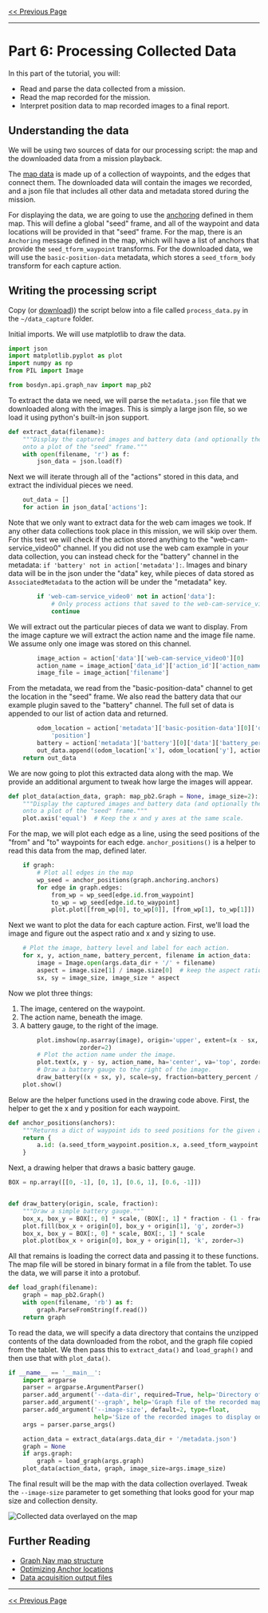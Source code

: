 <!--
Copyright (c) 2022 Boston Dynamics, Inc.  All rights reserved.

Downloading, reproducing, distributing or otherwise using the SDK Software
is subject to the terms and conditions of the Boston Dynamics Software
Development Kit License (20191101-BDSDK-SL).
-->

<script type="text/javascript" src="video_play_at_scroll.js"></script>
<link rel="stylesheet" type="text/css" href="tutorial.css">
<link href="prism.css" rel="stylesheet" />
<script src="prism.js"></script>

[<< Previous Page](daq5.md) 

---

# Part 6: Processing Collected Data

In this part of the tutorial, you will:
* Read and parse the data collected from a mission.
* Read the map recorded for the mission.
* Interpret position data to map recorded images to a final report.


## Understanding the data

We will be using two sources of data for our processing script: the map and the downloaded data from a mission playback.

The [map data](../../concepts/autonomy/graphnav_map_structure.md) is made up of a collection of waypoints, and the edges that connect them.  The downloaded data will contain the images we recorded, and a json file that includes all other data and metadata stored during the mission.

For displaying the data, we are going to use the [anchoring](../../concepts/autonomy/graphnav_map_structure.md#anchorings-and-anchoring-optimization) defined in them map.  This will define a global "seed" frame, and all of the waypoint and data locations will be provided in that "seed" frame.  For the map, there is an `Anchoring` message defined in the map, which will have a list of anchors that provide the `seed_tform_waypoint` transforms.  For the downloaded data, we will use the `basic-position-data` metadata, which stores a `seed_tform_body` transform for each capture action.

## Writing the processing script

Copy (or <a href="files/process_data.py">download</a>)) the script below into a file called `process_data.py` in the `~/data_capture` folder.

Initial imports.  We will use matplotlib to draw the data.
```python
import json
import matplotlib.pyplot as plot
import numpy as np
from PIL import Image

from bosdyn.api.graph_nav import map_pb2
```


To extract the data we need, we will parse the `metadata.json` file that we downloaded along with the images.  This is simply a large json file, so we load it using python's built-in json support.

```python
def extract_data(filename):
    """Display the captured images and battery data (and optionally the map edges)
    onto a plot of the "seed" frame."""
    with open(filename, 'r') as f:
        json_data = json.load(f)
```

Next we will iterate through all of the "actions" stored in this data, and extract the individual pieces we need.
```python
    out_data = []
    for action in json_data['actions']:
```

Note that we only want to extract data for the web cam images we took. If any other data collections took place in this mission, we
will skip over them.  For this test we will check if the action stored anything to the "web-cam-service_video0" channel.  If you did not use the web cam example in your data collection, you can instead check for the "battery" channel in the metadata: `if 'battery' not in action['metadata']:`.  Images and binary data will be in the json under the "data" key, while pieces of data stored as `AssociatedMetadata` to the action will be under the "metadata" key.

```python
        if 'web-cam-service_video0' not in action['data']:
            # Only process actions that saved to the web-cam-service_video0 channel
            continue
```

We will extract out the particular pieces of data we want to display.  From the image capture we will extract the action name and the image file name.  We assume only one image was stored on this channel.
```python
        image_action = action['data']['web-cam-service_video0'][0]
        action_name = image_action['data_id']['action_id']['action_name']
        image_file = image_action['filename']
```

From the metadata, we read from the "basic-position-data" channel to get the location in the "seed" frame.  We also read the battery data that our example plugin saved to the "battery" channel.  The full set of data is appended to our list of action data and returned.
```python
        odom_location = action['metadata']['basic-position-data'][0]['data']['seed_tform_body'][
            'position']
        battery = action['metadata']['battery'][0]['data']['battery_percentage']
        out_data.append((odom_location['x'], odom_location['y'], action_name, battery, image_file))
    return out_data
```

We are now going to plot this extracted data along with the map.  We provide an additional argument to tweak how large the images will appear.
```python
def plot_data(action_data, graph: map_pb2.Graph = None, image_size=2):
    """Display the captured images and battery data (and optionally the map edges)
    onto a plot of the "seed" frame."""
    plot.axis('equal')  # Keep the x and y axes at the same scale.
```

For the map, we will plot each edge as a line, using the seed positions of the "from" and "to" waypoints for each edge. `anchor_positions()` is a helper to read this data from the map, defined later.
```python
    if graph:
        # Plot all edges in the map
        wp_seed = anchor_positions(graph.anchoring.anchors)
        for edge in graph.edges:
            from_wp = wp_seed[edge.id.from_waypoint]
            to_wp = wp_seed[edge.id.to_waypoint]
            plot.plot([from_wp[0], to_wp[0]], [from_wp[1], to_wp[1]])
```

Next we want to plot the data for each capture action.  First, we'll load the image and figure out the aspect ratio and x and y sizing to use.
```python
    # Plot the image, battery level and label for each action.
    for x, y, action_name, battery_percent, filename in action_data:
        image = Image.open(args.data_dir + '/' + filename)
        aspect = image.size[1] / image.size[0]  # keep the aspect ratio the same for the image.
        sx, sy = image_size, image_size * aspect
```

Now we plot three things:  
1. The image, centered on the waypoint.
2. The action name, beneath the image.
3. A battery gauge, to the right of the image.
```python
        plot.imshow(np.asarray(image), origin='upper', extent=(x - sx, x + sx, y - sy, y + sy),
                    zorder=2)
        # Plot the action name under the image.
        plot.text(x, y - sy, action_name, ha='center', va='top', zorder=3)
        # Draw a battery gauge to the right of the image.
        draw_battery((x + sx, y), scale=sy, fraction=battery_percent / 100)
    plot.show()
```

Below are the helper functions used in the drawing code above.  First, the helper to get the x and y position for each waypoint.

```python
def anchor_positions(anchors):
    """Returns a dict of waypoint ids to seed positions for the given anchors."""
    return {
        a.id: (a.seed_tform_waypoint.position.x, a.seed_tform_waypoint.position.y) for a in anchors
    }
```

Next, a drawing helper that draws a basic battery gauge.
```python
BOX = np.array([[0, -1], [0, 1], [0.6, 1], [0.6, -1]])


def draw_battery(origin, scale, fraction):
    """Draw a simple battery gauge."""
    box_x, box_y = BOX[:, 0] * scale, (BOX[:, 1] * fraction - (1 - fraction)) * scale
    plot.fill(box_x + origin[0], box_y + origin[1], 'g', zorder=3)
    box_x, box_y = BOX[:, 0] * scale, BOX[:, 1] * scale
    plot.plot(box_x + origin[0], box_y + origin[1], 'k', zorder=3)
```

All that remains is loading the correct data and passing it to these functions.  The map file will be stored in binary format in a file from the tablet.  To use the data, we will parse it into a protobuf.
```python
def load_graph(filename):
    graph = map_pb2.Graph()
    with open(filename, 'rb') as f:
        graph.ParseFromString(f.read())
    return graph
```

To read the data, we will specify a data directory that contains the unzipped contents of the data downloaded from the robot, and the graph file copied from the tablet.  We then pass this to `extract_data()` and `load_graph()` and then use that with `plot_data()`.
```python
if __name__ == '__main__':
    import argparse
    parser = argparse.ArgumentParser()
    parser.add_argument('--data-dir', required=True, help='Directory of downloaded data')
    parser.add_argument('--graph', help='Graph file of the recorded map')
    parser.add_argument('--image-size', default=2, type=float,
                        help='Size of the recorded images to display on the map (meters)')
    args = parser.parse_args()

    action_data = extract_data(args.data_dir + '/metadata.json')
    graph = None
    if args.graph:
        graph = load_graph(args.graph)
    plot_data(action_data, graph, image_size=args.image_size)
```

The final result will be the map with the data collection overlayed.  Tweak the `--image-size` parameter to get something that looks good for your map size and collection density.

![Collected data overlayed on the map](img/map1.png)

## Further Reading
* [Graph Nav map structure](../../concepts/autonomy/graphnav_map_structure.md)
* [Optimizing Anchor locations](../../concepts/autonomy/graphnav_map_structure.md#anchorings-and-anchoring-optimization)
* [Data acquisition output files](../../concepts/data_acquisition_output.md)
---

[<< Previous Page](daq5.md) 
